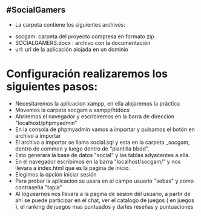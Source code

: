#SocialGamers
---
* La carpeta contiene los siguientes archivos:
- socgam: carpeta del proyecto compresa en formato zip
- SOCIALGAMERS.docx : archivo con la documentación
- url: url de la aplicación alojada en un dominio


# Configuración realizaremos los siguientes pasos:
- Necesitaremos la aplicacion xampp, en ella alojaremos la práctica
- Movemos la carpeta socgam a xampp/htdocs
- Abriremos el navegador y escribiremos en la barra de direccion "localhost/phpmyadmin"
- En la consola de phpmyadmin vamos a importar y pulsamos el botón en archivo a importar
- El archivo a importar se llama social.sql y esta en la carpeta _socgam, dentro de common 
  y luego dentro de "plantilla bbdd".
- Esto generara la base de datos "social" y las tablas adyacentes a ella.
- En el navegador escribimos en la barra "localhost/socgam/" y nos llevara a index.html que es la 
  pagina de inicio.
- Elegimos la opción iniciar sesión
- Para probar la aplicacion se usara en el campo usuario "sebas" y como contraseña "tapia"
- Al loguearnos nos llevara a la pagina de sesion del usuario, a partir de ahi se puede participar en el chat,
  ver el catalogo de juegos ( en juegos ), el ranking de juegos mas puntuados y darles reseñas y puntuaciones
